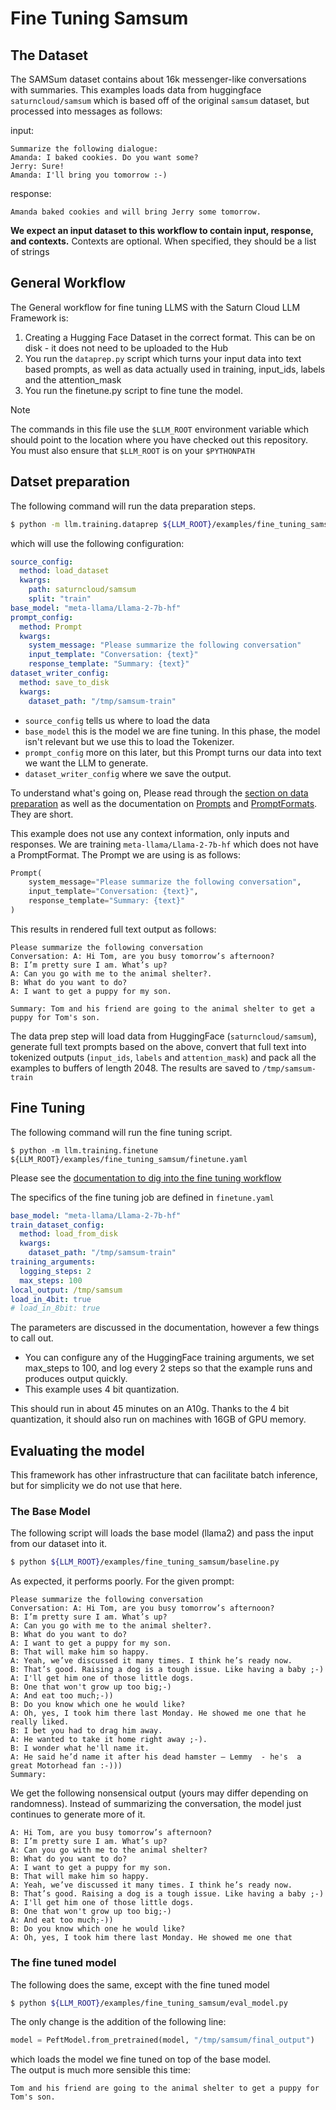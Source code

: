 # Fine Tuning Samsum

## The Dataset
The SAMSum dataset contains about 16k messenger-like conversations with summaries. 
This examples loads data from huggingface `saturncloud/samsum` which is based off of the original
`samsum` dataset, but processed into messages as follows:

input:

```
Summarize the following dialogue:	
Amanda: I baked cookies. Do you want some? 
Jerry: Sure! 
Amanda: I'll bring you tomorrow :-)
```

response:
```
Amanda baked cookies and will bring Jerry some tomorrow.
```
**We expect an input dataset to this workflow to contain input, response, and contexts.** 
Contexts are optional. When specified, they should be a list of strings

## General Workflow

The General workflow for fine tuning LLMS with the Saturn Cloud LLM Framework is:
1. Creating a Hugging Face Dataset in the correct format. This can be on disk - it does not need 
  to be uploaded to the Hub
2. You run the `dataprep.py` script which turns your input data into text based prompts, as well as
   data actually used in training, input_ids, labels and the attention_mask
3. You run the finetune.py script to fine tune the model.

> [!NOTE]
> The commands in this file use the `$LLM_ROOT` environment variable which should
> point to the location where you have checked out this repository. You must also
> ensure that `$LLM_ROOT` is on your `$PYTHONPATH`

## Datset preparation

The following command will run the data preparation steps.

```bash
$ python -m llm.training.dataprep ${LLM_ROOT}/examples/fine_tuning_samsum/dataprep_train.yaml
```
which will use the following configuration:

```yaml
source_config:
  method: load_dataset
  kwargs:
    path: saturncloud/samsum
    split: "train"
base_model: "meta-llama/Llama-2-7b-hf"
prompt_config:
  method: Prompt
  kwargs:
    system_message: "Please summarize the following conversation"
    input_template: "Conversation: {text}"
    response_template: "Summary: {text}"
dataset_writer_config:
  method: save_to_disk
  kwargs:
    dataset_path: "/tmp/samsum-train"
```

- `source_config` tells us where to load the data
- `base_model` this is the model we are fine tuning. In this phase, the model isn't relevant but
we use this to load the Tokenizer.
- `prompt_config` more on this later, but this Prompt turns our data into text we want the LLM
to generate.
- `dataset_writer_config` where we save the output.

To understand what's going on, Please read through the 
[section on data preparation](../../llm/training/README.md#data-preparation-steps)
as well as the documentation on [Prompts](../../README.md#prompts) and
[PromptFormats](../../README.md#prompt-format). They are short.

This example does not use any context information, only inputs and responses. We are training 
`meta-llama/Llama-2-7b-hf` 
which does not have a PromptFormat. The Prompt we are using is as follows:

```python
Prompt(
    system_message="Please summarize the following conversation",
    input_template="Conversation: {text}",
    response_template="Summary: {text}"
)
```

This results in rendered full text output as follows:

```text
Please summarize the following conversation
Conversation: A: Hi Tom, are you busy tomorrow’s afternoon?
B: I’m pretty sure I am. What’s up?
A: Can you go with me to the animal shelter?.
B: What do you want to do?
A: I want to get a puppy for my son.

Summary: Tom and his friend are going to the animal shelter to get a puppy for Tom's son.
```

The data prep step will load data from HuggingFace (`saturncloud/samsum`), generate full 
text prompts based on the above, convert that full text into tokenized outputs (`input_ids`, 
`labels` and `attention_mask`) and pack all the examples to buffers of length 2048. The results
are saved to `/tmp/samsum-train`


## Fine Tuning

The following command will run the fine tuning script.
```
$ python -m llm.training.finetune ${LLM_ROOT}/examples/fine_tuning_samsum/finetune.yaml
```

Please see the 
[documentation to dig into the fine tuning workflow](../../llm/training/README.md#fine-tuning)

The specifics of the fine tuning job are defined in `finetune.yaml`

```yaml
base_model: "meta-llama/Llama-2-7b-hf"
train_dataset_config:
  method: load_from_disk
  kwargs:
    dataset_path: "/tmp/samsum-train"
training_arguments:
  logging_steps: 2
  max_steps: 100
local_output: /tmp/samsum
load_in_4bit: true
# load_in_8bit: true
```
The parameters are discussed in the documentation, however a few things to call out.

- You can configure any of the HuggingFace training arguments,
we set max_steps to 100, and log every 2 steps so that the example runs and produces output quickly.
- This example uses 4 bit quantization.

This should run in about 45 minutes on an A10g. Thanks to the 4 bit quantization, it should also
run on machines with 16GB of GPU memory.

## Evaluating the model
This framework has other infrastructure that can facilitate batch inference, but for simplicity
we do not use that here.

### The Base Model
The following script will loads the base model (llama2) and pass the input from our dataset 
into it. 

```bash
$ python ${LLM_ROOT}/examples/fine_tuning_samsum/baseline.py
```

As expected, it performs poorly. For the given prompt:

```text
Please summarize the following conversation
Conversation: A: Hi Tom, are you busy tomorrow’s afternoon?
B: I’m pretty sure I am. What’s up?
A: Can you go with me to the animal shelter?.
B: What do you want to do?
A: I want to get a puppy for my son.
B: That will make him so happy.
A: Yeah, we’ve discussed it many times. I think he’s ready now.
B: That’s good. Raising a dog is a tough issue. Like having a baby ;-) 
A: I'll get him one of those little dogs.
B: One that won't grow up too big;-)
A: And eat too much;-))
B: Do you know which one he would like?
A: Oh, yes, I took him there last Monday. He showed me one that he really liked.
B: I bet you had to drag him away.
A: He wanted to take it home right away ;-).
B: I wonder what he'll name it.
A: He said he’d name it after his dead hamster – Lemmy  - he's  a great Motorhead fan :-)))
Summary:
```

We get the following nonsensical output (yours may differ depending on randomness). Instead of
summarizing the conversation, the model just continues to generate more of it.

```text
A: Hi Tom, are you busy tomorrow’s afternoon?
B: I’m pretty sure I am. What’s up?
A: Can you go with me to the animal shelter?
B: What do you want to do?
A: I want to get a puppy for my son.
B: That will make him so happy.
A: Yeah, we’ve discussed it many times. I think he’s ready now.
B: That’s good. Raising a dog is a tough issue. Like having a baby ;-) 
A: I'll get him one of those little dogs.
B: One that won't grow up too big;-)
A: And eat too much;-))
B: Do you know which one he would like?
A: Oh, yes, I took him there last Monday. He showed me one that
```


### The fine tuned model

The following does the same, except with the fine tuned model
```bash
$ python ${LLM_ROOT}/examples/fine_tuning_samsum/eval_model.py 
```

The only change is the addition of the following line:

```python
model = PeftModel.from_pretrained(model, "/tmp/samsum/final_output")
```

which loads the model we fine tuned on top of the base model.  
The output is much more sensible this time:

```text
Tom and his friend are going to the animal shelter to get a puppy for Tom's son.
```